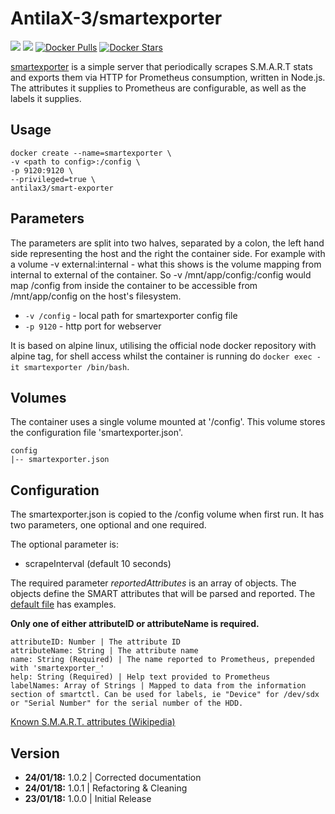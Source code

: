 # AntilaX-3/smartexporter
[![](https://images.microbadger.com/badges/version/antilax3/smart-exporter:1.0.2.svg)](https://microbadger.com/images/antilax3/smart-exporter:1.0.2 "Get your own version badge on microbadger.com") [![](https://images.microbadger.com/badges/image/antilax3/smart-exporter:1.0.2.svg)](https://microbadger.com/images/antilax3/smart-exporter:1.0.2 "Get your own image badge on microbadger.com") [![Docker Pulls](https://img.shields.io/docker/pulls/antilax3/smart-exporter.svg)](https://hub.docker.com/r/antilax3/smart-exporter/) [![Docker Stars](https://img.shields.io/docker/stars/antilax3/smart-exporter.svg)](https://hub.docker.com/r/antilax3/smart-exporter/)

[smartexporter](https://github.com/AntilaX-3/docker-smartexporter) is a simple server that periodically scrapes S.M.A.R.T stats and exports them via HTTP for Prometheus consumption, written in Node.js.
The attributes it supplies to Prometheus are configurable, as well as the labels it supplies. 
## Usage
```
docker create --name=smartexporter \
-v <path to config>:/config \
-p 9120:9120 \
--privileged=true \
antilax3/smart-exporter
```
## Parameters
The parameters are split into two halves, separated by a colon, the left hand side representing the host and the right the container side. For example with a volume -v external:internal - what this shows is the volume mapping from internal to external of the container. So -v /mnt/app/config:/config would map /config from inside the container to be accessible from /mnt/app/config on the host's filesystem.

- `-v /config` - local path for smartexporter config file
- `-p 9120` - http port for webserver

It is based on alpine linux, utilising the official node docker repository with alpine tag, for shell access whilst the container is running do `docker exec -it smartexporter /bin/bash`.

## Volumes

The container uses a single volume mounted at '/config'. This volume stores the configuration file 'smartexporter.json'.

    config
    |-- smartexporter.json

## Configuration

The smartexporter.json is copied to the /config volume when first run. It has two parameters, one optional and one required.

The optional parameter is:
 - scrapeInterval (default 10 seconds)
 
The required parameter *reportedAttributes* is an array of objects. The objects define the SMART attributes that will be parsed and reported. The [default file](https://github.com/AntilaX-3/docker-smartexporter/blob/master/root/app/src/config/default.json) has examples. 
 
 **Only one of either attributeID or attributeName is required.**
 
    attributeID: Number | The attribute ID
    attributeName: String | The attribute name
    name: String (Required) | The name reported to Prometheus, prepended with 'smartexporter_'
    help: String (Required) | Help text provided to Prometheus
    labelNames: Array of Strings | Mapped to data from the information section of smartctl. Can be used for labels, ie "Device" for /dev/sdx or "Serial Number" for the serial number of the HDD. 
     
[Known S.M.A.R.T. attributes (Wikipedia)](https://en.wikipedia.org/w/index.php?title=S.M.A.R.T.#Known_ATA_S.M.A.R.T._attributes)
## Version
- **24/01/18:** 1.0.2 | Corrected documentation
- **24/01/18:** 1.0.1 | Refactoring & Cleaning
- **23/01/18:** 1.0.0 | Initial Release